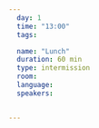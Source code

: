 ```yaml
---
  day: 1
  time: "13:00"
  tags:

  name: "Lunch"
  duration: 60 min
  type: intermission
  room: 
  language: 
  speakers:


---
```

